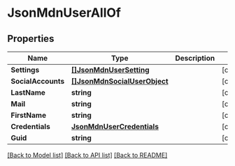 # JsonMdnUserAllOf

## Properties

Name | Type | Description | Notes
------------ | ------------- | ------------- | -------------
**Settings** | [**[]JsonMdnUserSetting**](json_MDN_UserSetting.md) |  | [optional] 
**SocialAccounts** | [**[]JsonMdnSocialUserObject**](json_MDN_SocialUserObject.md) |  | [optional] 
**LastName** | **string** |  | [optional] 
**Mail** | **string** |  | [optional] 
**FirstName** | **string** |  | [optional] 
**Credentials** | [**JsonMdnUserCredentials**](json_MDN_UserCredentials.md) |  | [optional] 
**Guid** | **string** |  | [optional] 

[[Back to Model list]](../README.md#documentation-for-models) [[Back to API list]](../README.md#documentation-for-api-endpoints) [[Back to README]](../README.md)


